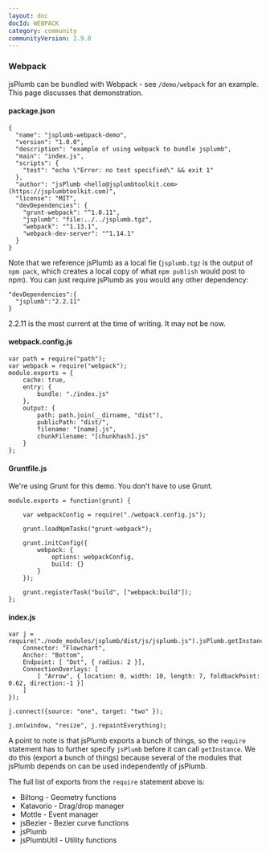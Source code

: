 ```yaml
---
layout: doc
docId: WEBPACK
category: community
communityVersion: 2.9.0
---
```

### Webpack

jsPlumb can be bundled with Webpack - see `/demo/webpack` for an example. This page discusses that demonstration.

#### package.json

```
{
  "name": "jsplumb-webpack-demo",
  "version": "1.0.0",
  "description": "example of using webpack to bundle jsplumb",
  "main": "index.js",
  "scripts": {
    "test": "echo \"Error: no test specified\" && exit 1"
  },
  "author": "jsPlumb <hello@jsplumbtoolkit.com> (https://jsplumbtoolkit.com)",
  "license": "MIT",
  "devDependencies": {
    "grunt-webpack": "^1.0.11",
    "jsplumb": "file:../../jsplumb.tgz",
    "webpack": "^1.13.1",
    "webpack-dev-server": "^1.14.1"
  }
}
```

Note that we reference jsPlumb as a local fie (`jsplumb.tgz` is the output of `npm pack`, which creates a local copy of
what `npm publish` would post to npm). You can just require jsPlumb as you would any other dependency:

```
"devDependencies":{
  "jsplumb":"2.2.11"
}
```

2.2.11 is the most current at the time of writing. It may not be now.


#### webpack.config.js

```
var path = require("path");
var webpack = require("webpack");
module.exports = {
    cache: true,
    entry: {
        bundle: "./index.js"
    },
    output: {
        path: path.join(__dirname, "dist"),
        publicPath: "dist/",
        filename: "[name].js",
        chunkFilename: "[chunkhash].js"
    }
};
```


#### Gruntfile.js

We're using Grunt for this demo. You don't have to use Grunt.


```
module.exports = function(grunt) {

    var webpackConfig = require("./webpack.config.js");

    grunt.loadNpmTasks("grunt-webpack");

    grunt.initConfig({
        webpack: {
            options: webpackConfig,
            build: {}
        }
    });

    grunt.registerTask("build", ["webpack:build"]);
};

```


#### index.js


```
var j = require("./node_modules/jsplumb/dist/js/jsplumb.js").jsPlumb.getInstance({
    Connector: "Flowchart",
    Anchor: "Bottom",
    Endpoint: [ "Dot", { radius: 2 }],
    ConnectionOverlays: [
        [ "Arrow", { location: 0, width: 10, length: 7, foldbackPoint: 0.62, direction:-1 }]
    ]
});

j.connect({source: "one", target: "two" });

j.on(window, "resize", j.repaintEverything);

```

A point to note is that jsPlumb exports a bunch of things, so the `require` statement has to further specify `jsPlumb`
before it can call `getInstance`. We do this (export a bunch of things) because several of the modules that jsPlumb
depends on can be used independently of jsPlumb.

The full list of exports from the `require` statement above is:

- Biltong  - Geometry functions
- Katavorio - Drag/drop manager
- Mottle    - Event manager
- jsBezier  - Bezier curve functions
- jsPlumb   
- jsPlumbUtil - Utility functions

